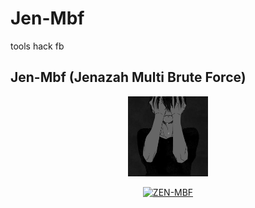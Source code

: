 # Jen-Mbf
tools hack fb

## Jen-Mbf (Jenazah Multi Brute Force)
<p align="center">
<img src="https://github.com/jenazahsenyum/Jen-Mbf/blob/main/image/sadboy.jpg" width="128" 
</p>
<p align="center">
<a href="#"><img title="ZEN-MBF" src="https://img.shields.io/badge/ZEN-MBF-green?colorA=%23ff0000&colorB=%23017e40&style=for-the-badge"></a>
</p>
